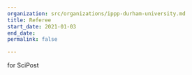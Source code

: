 ```yaml
---
organization: src/organizations/ippp-durham-university.md
title: Referee
start_date: 2021-01-03
end_date: 
permalink: false

---
```

for SciPost